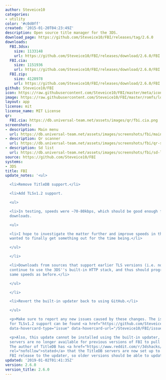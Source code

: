 ```yaml
---
author: Steveice10
categories:
- utility
color: '#c0d0ff'
created: '2015-01-20T04:23:49Z'
description: Open source title manager for the 3DS.
download_page: https://github.com/Steveice10/FBI/releases/tag/2.6.0
downloads:
  FBI.3dsx:
    size: 1133148
    url: https://github.com/Steveice10/FBI/releases/download/2.6.0/FBI.3dsx
  FBI.cia:
    size: 1151936
    url: https://github.com/Steveice10/FBI/releases/download/2.6.0/FBI.cia
  FBI.zip:
    size: 4128978
    url: https://github.com/Steveice10/FBI/releases/download/2.6.0/FBI.zip
github: Steveice10/FBI
icon: https://raw.githubusercontent.com/Steveice10/FBI/master/meta/icon_3ds.png
image: https://raw.githubusercontent.com/Steveice10/FBI/master/romfs/logo.png
layout: app
license: mit
license_name: MIT License
qr:
  FBI.cia: https://db.universal-team.net/assets/images/qr/fbi.cia.png
screenshots:
- description: Main menu
  url: https://db.universal-team.net/assets/images/screenshots/fbi/main-menu.png
- description: Qr scanner
  url: https://db.universal-team.net/assets/images/screenshots/fbi/qr-scanner.png
- description: Sd list
  url: https://db.universal-team.net/assets/images/screenshots/fbi/sd-list.png
source: https://github.com/Steveice10/FBI
systems:
- 3DS
title: FBI
update_notes: '<ul>

  <li>Remove TitleDB support.</li>

  <li>Add TLSv1.2 support.

  <ul>

  <li>In testing, speeds were ~70-80kbps, which should be good enough for homebrew
  downloads.

  <ul>

  <li>I hope to investigate the matter further and improve speeds in the future, but
  wanted to finally get something out for the time being.</li>

  </ul>

  </li>

  <li>Downloads from sources that support earlier TLS versions (i.e. not GitHub) will
  continue to use the 3DS''s built-in HTTP stack, and thus should progress at the
  same speeds as before.</li>

  </ul>

  </li>

  <li>Revert the built-in updater back to using GitHub.</li>

  </ul>

  <p>Make sure to report any new issues caused by these changes. The issue ticket
  for TLSv1.2 support can be found <a href="https://github.com/Steveice10/FBI/issues/450"
  data-hovercard-type="issue" data-hovercard-url="/Steveice10/FBI/issues/450/hovercard">here</a>.</p>

  <p>Also, this update cannot be installed using the built-in updater, as the TitleDB
  servers are no longer available for previous versions of FBI to pull from. (<strong>UPDATE</strong>:
  The author of TitleDB has <a href="https://www.reddit.com/r/3dshacks/comments/aboq3j/fbi_release_260_removes_titledb_support_adds/ed3k6v1/"
  rel="nofollow">stated</a> that the TitleDB servers are now set up to serve the new
  FBI release to the updater, so older versions should be able to update in-app now.)</p>'
updated: '2019-01-02T01:41:35Z'
version: 2.6.0
version_title: 2.6.0
---
```

